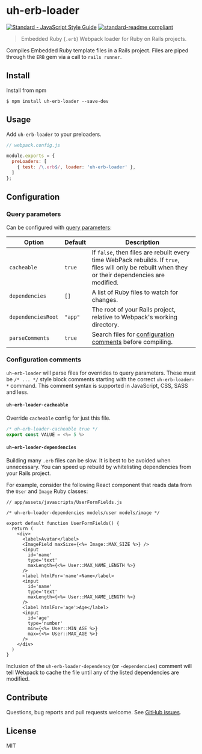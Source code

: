 # uh-erb-loader

[![Standard - JavaScript Style Guide](https://img.shields.io/badge/code%20style-standard-brightgreen.svg?style=flat-square)](http://standardjs.com/)
[![standard-readme compliant](https://img.shields.io/badge/standard--readme-OK-green.svg?style=flat-square)](https://github.com/RichardLitt/standard-readme)

> Embedded Ruby (`.erb`) Webpack loader for Ruby on Rails projects.

Compiles Embedded Ruby template files in a Rails project. Files are piped through the `ERB` gem via a call to `rails runner`.

## Install

Install from npm

```console
$ npm install uh-erb-loader --save-dev
```

## Usage

Add `uh-erb-loader` to your preloaders.

```js
// webpack.config.js

module.exports = {
  preLoaders: [
    { test: /\.erb$/, loader: 'uh-erb-loader' },
  ]
};
```

## Configuration

### Query parameters

Can be configured with [query parameters](https://webpack.github.io/docs/using-loaders.html#query-parameters):

| Option | Default | Description |
| ------ | ------- | ----------- |
| `cacheable` | `true` | If `false`, then files are rebuilt every time WebPack rebuilds. If `true`, files will only be rebuilt when they or their dependencies are modified. |
| `dependencies` | `[]` | A list of Ruby files to watch for changes. |
| `dependenciesRoot` | `"app"` | The root of your Rails project, relative to Webpack's working directory. |
| `parseComments` | `true` | Search files for [configuration comments](#configuration-comments) before compiling. |

### Configuration comments

`uh-erb-loader` will parse files for overrides to query parameters. These must be `/* ... */` style block comments starting with the correct `uh-erb-loader-*` command. This comment syntax is supported in JavaScript, CSS, SASS and less.

#### `uh-erb-loader-cacheable`

Override `cacheable` config for just this file.

```js
/* uh-erb-loader-cacheable true */
export const VALUE = <%= 5 %>
```

#### `uh-erb-loader-dependencies`

Building many `.erb` files can be slow. It is best to be avoided when unnecessary. You can speed up rebuild by whitelisting dependencies from your Rails project.

For example, consider the following React component that reads data from the `User` and `Image` Ruby classes:

```erb
// app/assets/javascripts/UserFormFields.js

/* uh-erb-loader-dependencies models/user models/image */

export default function UserFormFields() {
  return (
    <div>
      <label>Avatar</label>
      <ImageField maxSize={<%= Image::MAX_SIZE %>} />
      <input
        id='name'
        type='text'
        maxLength={<%= User::MAX_NAME_LENGTH %>}
      />
      <label htmlFor='name'>Name</label>
      <input
        id='name'
        type='text'
        maxLength={<%= User::MAX_NAME_LENGTH %>}
      />
      <label htmlFor='age'>Age</label>
      <input
        id='age'
        type='number'
        min={<%= User::MIN_AGE %>}
        max={<%= User::MAX_AGE %>}
      />
    </div>
  )
}
```

Inclusion of the `uh-erb-loader-dependency` (or `-dependencies`) comment will tell Webpack to cache the file until any of the listed dependencies are modified.

## Contribute

Questions, bug reports and pull requests welcome. See [GitHub issues](https://github.com/usabilityhub/uh-erb-loader/issues).

## License

MIT
